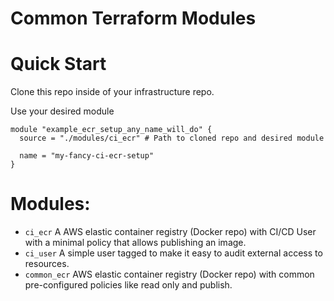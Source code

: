 # Common Terraform Modules

# Quick Start

Clone this repo inside of your infrastructure repo.

Use your desired module

```
module "example_ecr_setup_any_name_will_do" {
  source = "./modules/ci_ecr" # Path to cloned repo and desired module

  name = "my-fancy-ci-ecr-setup"
}

```

# Modules:

- `ci_ecr` A AWS elastic container registry (Docker repo) with CI/CD User with a minimal policy that allows publishing an image.
- `ci_user` A simple user tagged to make it easy to audit external access to resources.
- `common_ecr` AWS elastic container registry (Docker repo) with common pre-configured policies like read only and
  publish.

